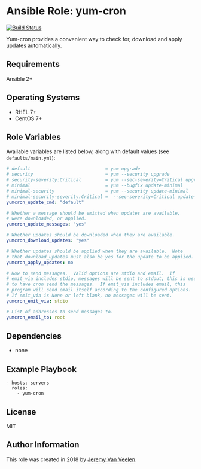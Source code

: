 # Ansible Role: yum-cron

[![Build Status](https://api.travis-ci.org/JeremyVV/ansible-role-yum-cron.svg?branch=master)](https://travis-ci.org/JeremyVV/ansible-role-yum-cron)

Yum-cron provides a convenient way to check for, download and apply updates automatically.

## Requirements

Ansible 2+


## Operating Systems
- RHEL 7+
- CentOS 7+


## Role Variables

Available variables are listed below, along with default values (see `defaults/main.yml`):

```yaml
# default                            = yum upgrade
# security                           = yum --security upgrade
# security-severity:Critical         = yum --sec-severity=Critical upgrade
# minimal                            = yum --bugfix update-minimal
# minimal-security                   = yum --security update-minimal
# minimal-security-severity:Critical =  --sec-severity=Critical update-minimal
yumcron_update_cmd: "default"

# Whether a message should be emitted when updates are available,
# were downloaded, or applied.
yumcron_update_messages: "yes"

# Whether updates should be downloaded when they are available.
yumcron_download_updates: "yes"

# Whether updates should be applied when they are available.  Note
# that download_updates must also be yes for the update to be applied.
yumcron_apply_updates: no

# How to send messages.  Valid options are stdio and email.  If
# emit_via includes stdio, messages will be sent to stdout; this is useful
# to have cron send the messages.  If emit_via includes email, this
# program will send email itself according to the configured options.
# If emit_via is None or left blank, no messages will be sent.
yumcron_emit_via: stdio

# List of addresses to send messages to.
yumcron_email_to: root

```

## Dependencies

  - none

## Example Playbook

    - hosts: servers
      roles:
        - yum-cron

## License

MIT

## Author Information

This role was created in 2018 by [Jeremy Van Veelen](https://www.techgooroo.net/).

